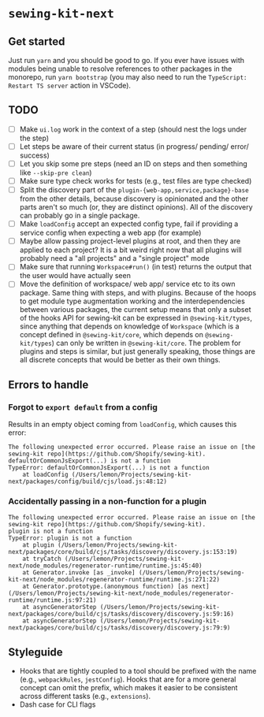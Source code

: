# `sewing-kit-next`

## Get started

Just run `yarn` and you should be good to go. If you ever have issues with modules being unable to resolve references to other packages in the monorepo, run `yarn bootstrap` (you may also need to run the `TypeScript: Restart TS server` action in VSCode).

## TODO

- [ ] Make `ui.log` work in the context of a step (should nest the logs under the step)
- [ ] Let steps be aware of their current status (in progress/ pending/ error/ success)
- [ ] Let you skip some pre steps (need an ID on steps and then something like `--skip-pre clean`)
- [ ] Make sure type check works for tests (e.g., test files are type checked)
- [ ] Split the discovery part of the `plugin-{web-app,service,package}-base` from the other details, because discovery is opinionated and the other parts aren't so much (or, they are distinct opinions). All of the discovery can probably go in a single package.
- [ ] Make `loadConfig` accept an expected config type, fail if providing a service config when expecting a web app (for example)
- [ ] Maybe allow passing project-level plugins at root, and then they are applied to each project? It is a bit weird right now that all plugins will probably need a "all projects" and a "single project" mode
- [ ] Make sure that running `Workspace#run()` (in test) returns the output that the user would have actually seen
- [ ] Move the definition of workspace/ web app/ service etc to its own package. Same thing with steps, and with plugins. Because of the hoops to get module type augmentation working and the interdependencies between various packages, the current setup means that only a subset of the hooks API for sewing-kit can be expressed in `@sewing-kit/types`, since anything that depends on knowledge of `Workspace` (which is a concept defined in `@sewing-kit/core`, which depends on `@sewing-kit/types`) can only be written in `@sewing-kit/core`. The problem for plugins and steps is similar, but just generally speaking, those things are all discrete concepts that would be better as their own things.

## Errors to handle

### Forgot to `export default` from a config

Results in an empty object coming from `loadConfig`, which causes this error:

```
The following unexpected error occurred. Please raise an issue on [the sewing-kit repo](https://github.com/Shopify/sewing-kit).
defaultOrCommonJsExport(...) is not a function
TypeError: defaultOrCommonJsExport(...) is not a function
    at loadConfig (/Users/lemon/Projects/sewing-kit-next/packages/config/build/cjs/load.js:48:12)
```

### Accidentally passing in a non-function for a plugin

```
The following unexpected error occurred. Please raise an issue on [the sewing-kit repo](https://github.com/Shopify/sewing-kit).
plugin is not a function
TypeError: plugin is not a function
    at plugin (/Users/lemon/Projects/sewing-kit-next/packages/core/build/cjs/tasks/discovery/discovery.js:153:19)
    at tryCatch (/Users/lemon/Projects/sewing-kit-next/node_modules/regenerator-runtime/runtime.js:45:40)
    at Generator.invoke [as _invoke] (/Users/lemon/Projects/sewing-kit-next/node_modules/regenerator-runtime/runtime.js:271:22)
    at Generator.prototype.(anonymous function) [as next] (/Users/lemon/Projects/sewing-kit-next/node_modules/regenerator-runtime/runtime.js:97:21)
    at asyncGeneratorStep (/Users/lemon/Projects/sewing-kit-next/packages/core/build/cjs/tasks/discovery/discovery.js:59:16)
    at asyncGeneratorStep (/Users/lemon/Projects/sewing-kit-next/packages/core/build/cjs/tasks/discovery/discovery.js:79:9)
```

## Styleguide

- Hooks that are tightly coupled to a tool should be prefixed with the name (e.g., `webpackRules`, `jestConfig`). Hooks that are for a more general concept can omit the prefix, which makes it easier to be consistent across different tasks (e.g., `extensions`).
- Dash case for CLI flags
